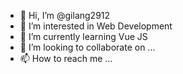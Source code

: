 - 👋 Hi, I’m @gilang2912
- 👀 I’m interested in Web Development
- 🌱 I’m currently learning Vue JS
- 💞️ I’m looking to collaborate on ...
- 📫 How to reach me ...

<!---
gilang2912/gilang2912 is a ✨ special ✨ repository because its `README.md` (this file) appears on your GitHub profile.
You can click the Preview link to take a look at your changes.
--->
